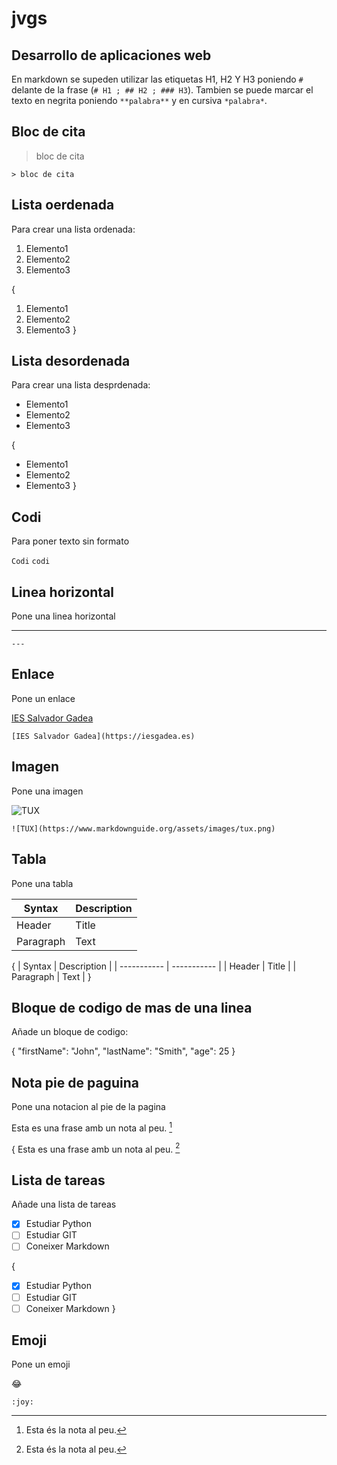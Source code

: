# jvgs
## Desarrollo de aplicaciones web

En markdown se supeden utilizar las etiquetas H1, H2 Y H3 poniendo `#` 
delante de la frase (`# H1 ; ## H2 ; ### H3`). Tambien se puede marcar el texto 
en negrita poniendo `**palabra**` y en cursiva `*palabra*`.

## Bloc de cita

> bloc de cita

`> bloc de cita`

## Lista oerdenada

Para crear una lista ordenada:

1. Elemento1
2. Elemento2
3. Elemento3

{
1. Elemento1
2. Elemento2
3. Elemento3
}

## Lista desordenada 

Para crear una lista desprdenada:

- Elemento1
- Elemento2
- Elemento3


{
- Elemento1
- Elemento2
- Elemento3
}

## Codi

Para poner texto sin formato

`Codi`
`codi`


## Linea horizontal 

Pone una linea horizontal

---

`---`

## Enlace

Pone un enlace

[IES Salvador Gadea](https://iesgadea.es)

`[IES Salvador Gadea](https://iesgadea.es)`

## Imagen

Pone una imagen

![TUX](https://www.markdownguide.org/assets/images/tux.png)

`![TUX](https://www.markdownguide.org/assets/images/tux.png)`

## Tabla

Pone una tabla

| Syntax | Description |
| ----------- | ----------- |
| Header | Title |
| Paragraph | Text |

{
| Syntax | Description |
| ----------- | ----------- |
| Header | Title |
| Paragraph | Text |
}

## Bloque de codigo de mas de una linea

Añade un bloque de codigo:

{ "firstName": "John", "lastName": "Smith", "age": 25 }

## Nota pie de paguina

Pone una notacion al pie de la pagina

Esta es una frase amb un nota al peu. [^1]

[^1]: Esta és la nota al peu.

{
Esta es una frase amb un nota al peu. [^1]

[^1]: Esta és la nota al peu.
}

## Lista de tareas 

Añade una lista de tareas

- [x] Estudiar Python
- [ ] Estudiar GIT
- [ ] Coneixer Markdown

{
- [x] Estudiar Python
- [ ] Estudiar GIT
- [ ] Coneixer Markdown
}

## Emoji

Pone un emoji

:joy:

`:joy:`
